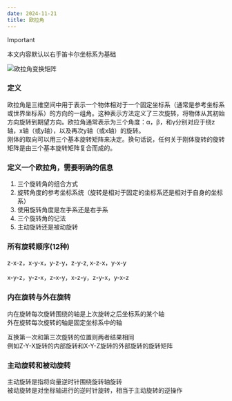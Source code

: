 ```yaml
---
date: 2024-11-21
title: 欧拉角
---
```

> [!important]  
> 本文内容默认以右手笛卡尔坐标系为基础  

![欧拉角变换矩阵](/imgs/数学/线性代数/Euler2a.gif)

### 定义

欧拉角是三维空间中用于表示一个物体相对于一个固定坐标系（通常是参考坐标系或世界坐标系）的方向的一组角。这种表示方法定义了三次旋转，将物体从其初始方向旋转到期望方向。欧拉角通常表示为三个角度：α，β，和γ分别对应于绕z轴，x轴（或y轴），以及再次y轴（或x轴）的旋转。  
刚体的取向可以用三个基本旋转矩阵来决定。换句话说，任何关于刚体旋转的旋转矩阵是由三个基本旋转矩阵复合而成的。

### 定义一个欧拉角，需要明确的信息

1. 三个旋转角的组合方式
2. 旋转角度的参考坐标系统（旋转是相对于固定的坐标系还是相对于自身的坐标系）
3. 使用旋转角度是左手系还是右手系
4. 三个旋转角的记法
5. 主动旋转还是被动旋转

### 所有旋转顺序(12种)

z-x-z，x-y-x，y-z-y，z-y-z, x-z-x，y-x-y

x-y-z，y-z-x，z-x-y，x-z-y，z-y-x，y-x-z

### 内在旋转与外在旋转

内在旋转每次旋转围绕的轴是上次旋转之后坐标系的某个轴  \
外在旋转每次旋转的轴是固定坐标系中的轴

互换第一次和第三次旋转的位置则两者结果相同 \
例如Z-Y-X旋转的内部旋转和X-Y-Z旋转的外部旋转的旋转矩阵

### 主动旋转和被动旋转

主动旋转是指将向量逆时针围绕旋转轴旋转 \
被动旋转是对坐标轴进行的逆时针旋转，相当于主动旋转的逆操作
